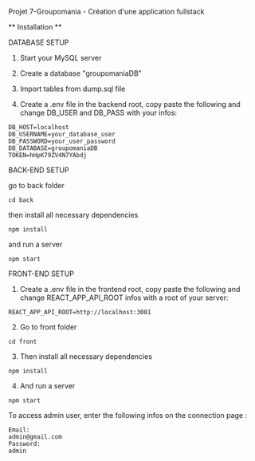 Projet 7-Groupomania - Création d'une application fullstack


** Installation **

DATABASE SETUP

1. Start your MySQL server
2. Create a database "groupomaniaDB"
3. Import tables from dump.sql file


4. Create a .env file in the backend root, copy paste the following and change DB_USER and DB_PASS with your infos:
```
DB_HOST=localhost
DB_USERNAME=your_database_user
DB_PASSWORD=your_user_password
DB_DATABASE=groupomaniaDB
TOKEN=hHpK79ZV4N7YAbdj
```


BACK-END SETUP  

go to back folder
```
cd back
```

then install all necessary dependencies

```
npm install
```

and run a server

```
npm start
```



FRONT-END SETUP

1. Create a .env file in the frontend root, copy paste the following and change REACT_APP_API_ROOT infos with a root of your server:
```
REACT_APP_API_ROOT=http://localhost:3001
```


2. Go to front folder

```
cd front
```

3. Then install all necessary dependencies

```
npm install
```

4. And run a server 

```
npm start
```


To access admin user, enter the following infos on the connection page :

```
Email:
admin@gmail.com
Password:
admin
```
